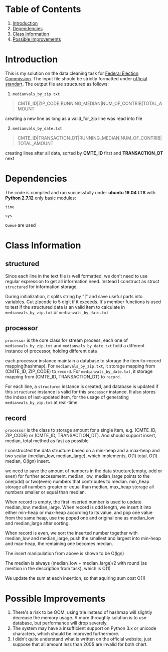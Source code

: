 # Table of Contents
1. [Introduction](README.md#introduction)
2. [Dependencies](README.md#dependencies)
3. [Class Information](README.md#class-information)
4. [Possible Improvements](README.md#possible-improvements)

# Introduction
This is my solution on the data cleaning task for [Federal Election Commission](http://classic.fec.gov/finance/disclosure/ftpdet.shtml). The input file should be strictly formatted under [official standart](http://classic.fec.gov/finance/disclosure/metadata/DataDictionaryContributionsbyIndividuals.shtml). The output file are structured as follows:

1. `medianvals_by_zip.txt`

> CMTE_ID|ZIP_CODE|RUNNING_MEDIAN|NUM_OF_CONTRIB|TOTAL_AMOUNT

creating a new line as long as a valid_for_zip line was read into file

2. `medianvals_by_date.txt`

> CMTE_ID|TRANSACTION_DT|RUNNING_MEDIAN|NUM_OF_CONTRIB|TOTAL_AMOUNT

creating lines after all data, sorted by **CMTE_ID** first and **TRANSACTION_DT** next

# Dependencies

The code is compiled and ran successfully under **ubuntu 16.04 LTS** with **Python 2.7.12**
only basic modules:

`time`

`sys`

`Queue`
are used

# Class Information

## structured

Since each line in the text file is well formatted, we don't need to use regular expression to get all information need. Instead I construct as struct `structured` for information storage.

During initialization, it splits string by "|" and save useful parts into variables. Cut zipcode to 5 digit if it exceeds. It's member functions is used to test if the structured data is an valid item to calculate in `medianvals_by_zip.txt` or `medianvals_by_date.txt`

## processor
`processor` is the core class for stream process, each one of `medianvals_by_zip.txt` and `medianvals_by_date.txt` hold a different instance of processor, holding different data

each processor instance maintain a database to storage the item-to-record mapping(hashmap). For `medianvals_by_zip.txt`, it storage mapping from (CMTE_ID, ZIP_CODE) to `record`. For `medianvals_by_date.txt`, it storage mapping from (CMTE_ID, TRANSACTION_DT) to `record`.

For each line, a `structured` instance is created, and database is updated if this `structured` instance is valid for this `processor` instance. It also stores the indexs of last-updated item, for the usage of generating `medianvals_by_zip.txt` at real-time.


## record
`processor` is the class to storage amount for a single item, e.g. (CMTE_ID, ZIP_CODE) or (CMTE_ID, TRANSACTION_DT). And should support insert, median, total method as fast as possible

I constructed the data structure based on a min-heap and a max-heap and two scalar (median_low, median_large), which implements, O(1) total, O(1) median, O(lgn) insert. 

we need to save the amount of numbers in the data structure(empty, odd or even) for further accessment.
median_low, median_large points to the one(odd) or two(even) numbers that contributes to median. min_heap storage all numbers greater or equal than median, max_heap storage all numbers smaller or equal than median. 

When record is empty, the first inserted number is used to update median_low, median_large.
When record is odd length, we insert it into either min-heap or max-heap according to its value, and pop one value from the same heap, use the poped one and original one as median_low and median_large after sorting.

When record is even, we sort the inserted number together with median_low and median_large, push the smallest and largest into min-heap and max-heap, the remaining one becomes median.

The insert manipulation from above is shown to be O(lgn)

The median is always (median_low + median_large)/2 with round (as mention in the description from task), which is O(1)

We update the sum at each insertion, so that aquiring sum cost O(1)

# Possible Improvements
1. There's a risk to be OOM, using trie instead of hashmap will slightly decrease the memory usage. A more throughly solution is to use database, but performance will drop severely.
2. The system may have a insufficient support on Python 3.x or unicode characters, which should be improved furthermore.
3. I didn't quite understand what is written on the official website, just suppose that all amount less than 200$ are invalid for both chart.